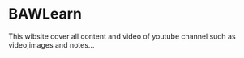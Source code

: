 # BAWLearn
This wibsite cover all content and video of youtube channel such as video,images and notes...
